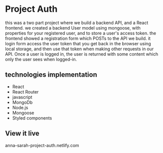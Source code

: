 # Project Auth

this was a two part project where we build a backend API, and a React frontend. we created a backend User model using mongoose, with properties for your registered user, and to store a user's access token.
the frontend showed a registration form which POSTs to the API we build. it login form access the user token that you get back in the browser using local storage, and then use that token when making other requests in our API.
Once a user is logged in, the user is returned with some content which only the user sees when logged-in.

## technologies implementation 
* React
* React Router
* javascript
* MongoDb
* Node.js
* Mongoose
* Styled components 

## View it live

anna-sarah-project-auth.netlify.com
